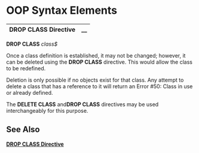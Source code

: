 # OOP Syntax Elements

**DROP CLASS Directive** |  **__**  
---|---  
  
**DROP CLASS** _class$_

Once a class definition is established, it may not be changed; however, it can be deleted using the **DROP CLASS** directive. This would allow the class to be redefined.

Deletion is only possible if no objects exist for that class. Any attempt to delete a class that has a reference to it will return an Error #50: Class in use or already defined.

The **DELETE CLASS** and**DROP CLASS** directives may be used interchangeably for this purpose.

## See Also

**[DROP CLASS Directive](../../../directives/drop_class.md)**
